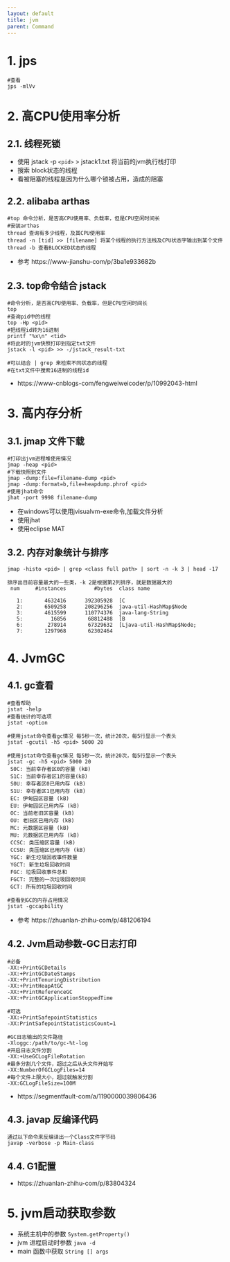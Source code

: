 ```yaml
---
layout: default
title: jvm
parent: Command
---
```


# 1. jps

```shell
#查看
jps -mlVv
```

# 2. 高CPU使用率分析

## 2.1. 线程死锁

- 使用 jstack -p `<pid>` > jstack1.txt 将当前的jvm执行栈打印
- 搜索 block状态的线程
- 看被阻塞的线程是因为什么哪个锁被占用，造成的阻塞

## 2.2. alibaba arthas

```shell
#top 命令分析，是否高CPU使用率、负载率，但是CPU空闲时间长
#安装arthas
thread 查询有多少线程，及其CPU使用率
thread -n [tid] >> [filename] 将某个线程的执行方法栈及CPU状态字输出到某个文件
thread -b 查看BLOCKED状态的线程
```

- 参考 https://www-jianshu-com/p/3ba1e933682b

## 2.3. top命令结合 jstack

```shell
#命令分析，是否高CPU使用率、负载率，但是CPU空闲时间长
top 
#查询pid中的线程
top -Hp <pid> 
#把线程id转为16进制
printf "%x\n" <tid> 
#将此时的jvm快照打印到指定txt文件
jstack -l <pid> >> -/jstack_result-txt 

#可以结合 | grep 来检索不同状态的线程
#在txt文件中搜索16进制的线程id
```

- https://www-cnblogs-com/fengweiweicoder/p/10992043-html

# 3. 高内存分析

## 3.1. jmap 文件下载

```shell
#打印出jvm进程堆使用情况
jmap -heap <pid>
#下载快照到文件
jmap -dump:file=filename-dump <pid>
jmap -dump:format=b,file=heapdump.phrof <pid>
#使用jhat命令
jhat -port 9998 filename-dump
```

- 在windows可以使用jvisualvm-exe命令,加载文件分析
- 使用jhat
- 使用eclipse MAT

## 3.2. 内存对象统计与排序

```
jmap -histo <pid> | grep <class full path> | sort -n -k 3 | head -17

排序出目前容量最大的一些类，-k 2是根据第2列排序，就是数据最大的
 num     #instances         #bytes  class name 

   1:       4632416      392305928  [C
   2:       6509258      208296256  java-util-HashMap$Node
   3:       4615599      110774376  java-lang-String
   5:         16856       68812488  [B
   6:        278914       67329632  [Ljava-util-HashMap$Node;
   7:       1297968       62302464  

```

# 4. JvmGC

## 4.1. gc查看

```shell
#查看帮助
jstat -help 
#查看统计的可选项
jstat -option

#使用jstat命令查看gc情况 每5秒一次，统计20次，每5行显示一个表头
jstat -gcutil -h5 <pid> 5000 20

#使用jstat命令查看gc情况 每5秒一次，统计20次，每5行显示一个表头
jstat -gc -h5 <pid> 5000 20
 S0C: 当前幸存者区0的容量 (kB)
 S1C: 当前幸存者区1的容量(kB)
 S0U: 幸存者区0已用内存 (kB)
 S1U: 幸存者区1已用内存 (kB)
 EC: 伊甸园区容量 (kB)
 EU: 伊甸园区已用内存 (kB)
 OC: 当前老旧区容量 (kB)
 OU: 老旧区已用内存 (kB)
 MC: 元数据区容量 (kB)
 MU: 元数据区已用内存 (kB)
 CCSC: 类压缩区容量 (kB)
 CCSU: 类压缩区已用内存 (kB)
 YGC: 新生垃圾回收事件数量
 YGCT: 新生垃圾回收时间
 FGC: 垃圾回收事件总和
 FGCT: 完整的一次垃圾回收时间
 GCT: 所有的垃圾回收时间

#查看到GC的内存占用情况
jstat -gccapbility
```

- 参考 https://zhuanlan-zhihu-com/p/481206194

## 4.2. Jvm启动参数-GC日志打印

```shell
#必备
-XX:+PrintGCDetails 
-XX:+PrintGCDateStamps 
-XX:+PrintTenuringDistribution 
-XX:+PrintHeapAtGC 
-XX:+PrintReferenceGC 
-XX:+PrintGCApplicationStoppedTime

#可选
-XX:+PrintSafepointStatistics 
-XX:PrintSafepointStatisticsCount=1

#GC日志输出的文件路径
-Xloggc:/path/to/gc-%t-log
#开启日志文件分割
-XX:+UseGCLogFileRotation 
#最多分割几个文件，超过之后从头文件开始写
-XX:NumberOfGCLogFiles=14
#每个文件上限大小，超过就触发分割
-XX:GCLogFileSize=100M
```

- https://segmentfault-com/a/1190000039806436

## 4.3. javap 反编译代码

```shell
通过以下命令来反编译出一个Class文件字节码
javap -verbose -p Main-class
```

## 4.4. G1配置

- https://zhuanlan-zhihu-com/p/83804324

# 5. jvm启动获取参数

- 系统主机中的参数 `System.getProperty()`
- jvm 进程启动时参数 `java -d`
- main 函数中获取 `String [] args`